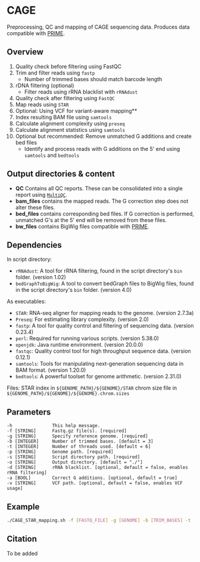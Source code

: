 # CAGE

Preprocessing, QC and mapping of CAGE sequencing data. Produces data compatible with [PRIME](https://github.com/anderssonlab/PRIME).

## Overview

1. Quality check before filtering using FastQC
2. Trim and filter reads using `fastp`
   - Number of trimmed bases should match barcode length
3. rDNA filtering (optional)
   - Filter reads using rRNA blacklist with `rRNAdust`
4. Quality check after filtering using `FastQC`
5. Map reads using `STAR`
6. Optional: Using VCF for variant-aware mapping**
7. Index resulting BAM file using `samtools`
8. Calculate alignment complexity using `preseq`
9. Calculate alignment statistics using `samtools`
10. Optional but recommended: Remove unmatched G additions and create bed files
    - Identify and process reads with G additions on the 5' end using `samtools` and `bedtools`


## Output directories & content
- **QC**          Contains all QC reports. These can be consolidated into a single report using [`MultiQC`](https://multiqc.info).
- **bam_files** contains the mapped reads. The G correction step does not alter these files.
- **bed_files** contains corresponding bed files. If G correction is performed, unmatched G's at the 5' end will be removed from these files.
- **bw_files** contains BigWig files compatible with [PRIME](https://github.com/anderssonlab/PRIME).


## Dependencies

In script directory:
- `rRNAdust`: A tool for rRNA filtering, found in the script directory's `bin` folder. (version 1.02)
- `bedGraphToBigWig`: A tool to convert bedGraph files to BigWig files, found in the script directory's `bin` folder. (version 4.0)

As executables:
- `STAR`: RNA-seq aligner for mapping reads to the genome. (version 2.7.3a)
- `Preseq`: For estimating library complexity. (version 2.0)
- `fastp`: A tool for quality control and filtering of sequencing data. (version 0.23.4)
- `perl`: Required for running various scripts. (version 5.38.0)
- `openjdk`: Java runtime environment. (version 20.0.0)
- `fastqc`: Quality control tool for high throughput sequence data. (version 0.12.1)
- `samtools`: Tools for manipulating next-generation sequencing data in BAM format. (version 1.20.0)
- `bedtools`: A powerful toolset for genome arithmetic. (version 2.31.0)

Files:
STAR index in `${GENOME_PATH}/${GENOME}/STAR`
chrom size file in `${GENOME_PATH}/${GENOME}/${GENOME}.chrom.sizes`


## Parameters
```
-h               This help message.
-f [STRING]      Fastq.gz file(s). [required]
-g [STRING]      Specify reference genome. [required]
-b [INTEGER]     Number of trimmed bases. [default = 3]
-t [INTEGER]     Number of threads used. [default = 6]
-p [STRING]      Genome path. [required]
-s [STRING]      Script directory path. [required]
-o [STRING]      Output directory. [default = "./"]
-d [STRING]      rRNA blacklist. [optional, default = false, enables rRNA filtering]
-a [BOOL]        Correct G additions. [optional, default = true]
-v [STRING]      VCF path. [optional, default = false, enables VCF usage]
```

## Example
```bash
./CAGE_STAR_mapping.sh -f [FASTQ_FILE] -g [GENOME] -b [TRIM_BASES] -t [THREADS] -d [DUSTFILE] -o [OUTPUT_DIR] -i [FILTER] -a [G_CORRECT] -v [VCF_PATH] -p [GENOME_PATH] -s [SCRIPTDIR]

```

## Citation

To be added
